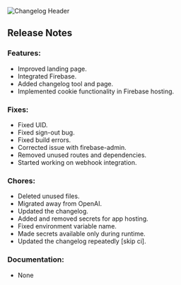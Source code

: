 ![Changelog Header](https://cdn.bytez.com/images/inference/wU6jAZB4H4KtJuWt4lfvD.png)

## Release Notes

### Features:
- Improved landing page.
- Integrated Firebase.
- Added changelog tool and page.
- Implemented cookie functionality in Firebase hosting.

### Fixes:
- Fixed UID.
- Fixed sign-out bug.
- Fixed build errors.
- Corrected issue with firebase-admin.
- Removed unused routes and dependencies.
- Started working on webhook integration.

### Chores:
- Deleted unused files.
- Migrated away from OpenAI.
- Updated the changelog.
- Added and removed secrets for app hosting.
- Fixed environment variable name.
- Made secrets available only during runtime.
- Updated the changelog repeatedly [skip ci].

### Documentation:
- None